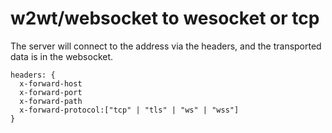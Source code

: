 # w2wt/websocket to wesocket or tcp

The server will connect to the address via the headers, and the transported data is in the websocket.

```
headers: {
  x-forward-host
  x-forward-port
  x-forward-path
  x-forward-protocol:["tcp" | "tls" | "ws" | "wss"]
}
```

